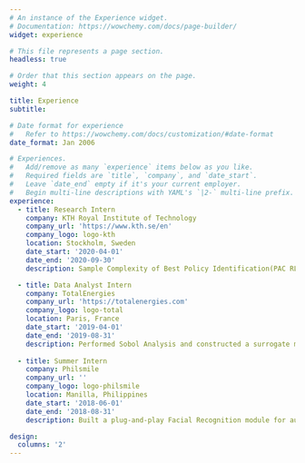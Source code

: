 ```yaml
---
# An instance of the Experience widget.
# Documentation: https://wowchemy.com/docs/page-builder/
widget: experience

# This file represents a page section.
headless: true

# Order that this section appears on the page.
weight: 4

title: Experience
subtitle:

# Date format for experience
#   Refer to https://wowchemy.com/docs/customization/#date-format
date_format: Jan 2006

# Experiences.
#   Add/remove as many `experience` items below as you like.
#   Required fields are `title`, `company`, and `date_start`.
#   Leave `date_end` empty if it's your current employer.
#   Begin multi-line descriptions with YAML's `|2-` multi-line prefix.
experience:
  - title: Research Intern
    company: KTH Royal Institute of Technology
    company_url: 'https://www.kth.se/en'
    company_logo: logo-kth
    location: Stockholm, Sweden
    date_start: '2020-04-01'
    date_end: '2020-09-30'
    description: Sample Complexity of Best Policy Identification(PAC RL) with access to a generative model.

  - title: Data Analyst Intern
    company: TotalEnergies
    company_url: 'https://totalenergies.com'
    company_logo: logo-total
    location: Paris, France
    date_start: '2019-04-01'
    date_end: '2019-08-31'
    description: Performed Sobol Analysis and constructed a surrogate model for Black-Box refinery simulators.
    
  - title: Summer Intern
    company: Philsmile
    company_url: ''
    company_logo: logo-philsmile
    location: Manilla, Philippines
    date_start: '2018-06-01'
    date_end: '2018-08-31'
    description: Built a plug-and-play Facial Recognition module for automated classroom-attendance monitoring.

design:
  columns: '2'
---
```

